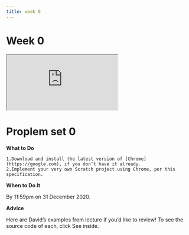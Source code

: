 ```yaml
---
title: week 0
---
```


# Week 0

<iframe src="https://www.youtube.com/embed/jjqgP9dpD1k"></iframe>

# Proplem set 0

**What to Do**

    1.Download and install the latest version of [Chrome](https://google.com), if you don’t have it already.
    2.Implement your very own Scratch project using Chrome, per this specification.

**When to Do It**

By 11:59pm on 31 December 2020.

**Advice**

Here are David’s examples from lecture if you’d like to review! To see the source code of each, click See inside.
